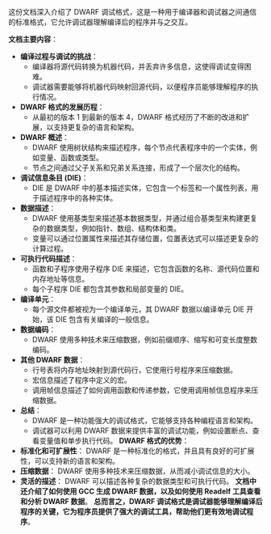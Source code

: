 这份文档深入介绍了 DWARF 调试格式，这是一种用于编译器和调试器之间通信的标准格式，它允许调试器理解编译后的程序并与之交互。

**文档主要内容**：
* **编译过程与调试的挑战**： 
    * 编译器将源代码转换为机器代码，并丢弃许多信息，这使得调试变得困难。
    * 调试器需要能够将机器代码映射回源代码，以便程序员能够理解程序的执行情况。
* **DWARF 格式的发展历程**：
    * 从最初的版本 1 到最新的版本 4，DWARF 格式经历了不断的改进和扩展，以支持更复杂的语言和架构。
* **DWARF 概述**：
    * DWARF 使用树状结构来描述程序，每个节点代表程序中的一个实体，例如变量、函数或类型。
    * 节点之间通过父子关系和兄弟关系连接，形成了一个层次化的结构。
* **调试信息条目 (DIE)**：
    * DIE 是 DWARF 中的基本描述实体，它包含一个标签和一个属性列表，用于描述程序中的各种实体。
* **数据描述**：
    * DWARF 使用基类型来描述基本数据类型，并通过组合基类型来构建更复杂的数据类型，例如指针、数组、结构体和类。
    * 变量可以通过位置属性来描述其存储位置，位置表达式可以描述更复杂的计算过程。
* **可执行代码描述**：
    * 函数和子程序使用子程序 DIE 来描述，它包含函数的名称、源代码位置和内存地址等信息。
    * 每个子程序 DIE 都包含其参数和局部变量的 DIE。
* **编译单元**：
    * 每个源文件都被视为一个编译单元，其 DWARF 数据以编译单元 DIE 开始，该 DIE 包含有关编译的一般信息。
* **数据编码**：
    * DWARF 使用多种技术来压缩数据，例如前缀顺序、缩写和可变长度整数编码。
* **其他 DWARF 数据**：
    * 行号表将内存地址映射到源代码行，它使用行号程序来压缩数据。
    * 宏信息描述了程序中定义的宏。
    * 调用帧信息描述了如何调用函数和传递参数，它使用调用帧信息程序来压缩数据。
* **总结**：
    * DWARF 是一种功能强大的调试格式，它能够支持各种编程语言和架构。
    * 调试器可以利用 DWARF 数据来提供丰富的调试功能，例如设置断点、查看变量值和单步执行代码。
**DWARF 格式的优势**：
* **标准化和可扩展性**： DWARF 是一种标准化的格式，并且具有良好的可扩展性，可以支持新的语言和架构。
* **压缩数据**： DWARF 使用多种技术来压缩数据，从而减小调试信息的大小。
* **灵活的描述**： DWARF 可以描述各种复杂的数据类型和可执行代码。
**文档中还介绍了如何使用 GCC 生成 DWARF 数据，以及如何使用 Readelf 工具查看和分析 DWARF 数据**。
**总而言之，DWARF 调试格式是调试器能够理解编译后程序的关键，它为程序员提供了强大的调试工具，帮助他们更有效地调试程序**。
